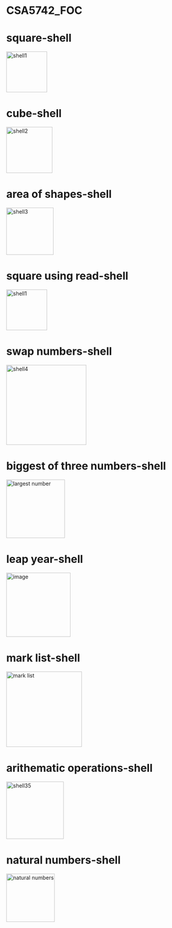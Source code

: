 # CSA5742_FOC
# square-shell

<img width="108" alt="shell1" src="https://user-images.githubusercontent.com/113408005/214225294-06102307-1605-43ec-b88e-f8cae95cab1c.png">

# cube-shell

<img width="122" alt="shell2" src="https://user-images.githubusercontent.com/113408005/214225751-41af7fc1-07ee-4fef-a3ff-3937f6e15e56.png">

# area of shapes-shell

<img width="125" alt="shell3" src="https://user-images.githubusercontent.com/113408005/214248149-dbb03891-c32c-400f-be94-616420a9dd1c.png">

# square using read-shell

<img width="108" alt="shell1" src="https://user-images.githubusercontent.com/113408005/214225294-06102307-1605-43ec-b88e-f8cae95cab1c.png">

# swap numbers-shell

<img width="212" alt="shell4" src="https://user-images.githubusercontent.com/113408005/214248223-0c0c98fd-3343-496f-8996-17d5c074f88e.png">

# biggest of three numbers-shell

<img width="155" alt="largest number" src="https://user-images.githubusercontent.com/113408005/214477767-2cd8e137-df89-4759-9061-744009f61d68.png">

# leap year-shell

<img width="170" alt="image" src="https://user-images.githubusercontent.com/113408005/214480091-edc2b74d-4902-4730-8be5-2a75ad2b9411.png">

# mark list-shell

<img width="200" alt="mark list" src="https://user-images.githubusercontent.com/113408005/214477837-c3241c01-290a-4ca5-83e6-b43598eddc51.png">

# arithematic operations-shell

<img width="152" alt="shell35" src="https://user-images.githubusercontent.com/113408005/214308232-0e2015b2-4ac4-4ced-a177-4965d8630ce5.png">

# natural numbers-shell

<img width="128" alt="natural numbers" src="https://user-images.githubusercontent.com/113408005/214477887-a48f682a-4f08-4624-87f3-6f3921c04065.png">














